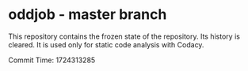 # oddjob - master branch

This repository contains the frozen state of the repository.
Its history is cleared. It is used only for static code
analysis with Codacy.

Commit Time: 1724313285